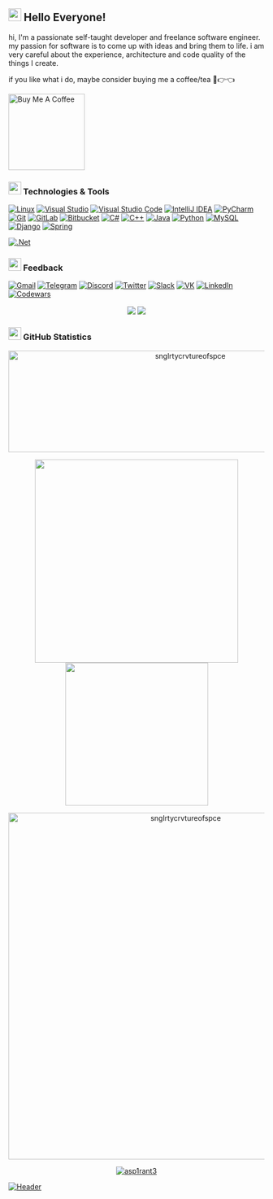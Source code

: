 ## <img src="https://github.com/snglrtycrvtureofspce/snglrtycrvtureofspce/blob/main/assets/yodasmile.gif" width="25px"> Hello Everyone!
hi, I'm a passionate self-taught developer and freelance software engineer. my passion for software is to come up with ideas and bring them to life. i am very careful about the experience, architecture and code quality of the things I create.

if you like what i do, maybe consider buying me a coffee/tea 🥺👉👈

<a href="https://www.buymeacoffee.com/snglrtycrv" target="_blank"><img src="https://cdn.buymeacoffee.com/buttons/v2/default-red.png" alt="Buy Me A Coffee" width="150" ></a>
### <img src="https://github.com/snglrtycrvtureofspce/snglrtycrvtureofspce/blob/main/assets/cockroach.gif" width="25px"> Technologies & Tools

[![Linux](https://img.shields.io/badge/Linux-FCC624?style=for-the-badge&logo=linux&logoColor=black)](https://wikipedia.org/wiki/Linux)
[![Visual Studio](https://img.shields.io/badge/Visual%20Studio-5C2D91.svg?style=for-the-badge&logo=visual-studio&logoColor=white)](https://wikipedia.org/wiki/Microsoft_Visual_Studio)
[![Visual Studio Code](https://img.shields.io/badge/Visual%20Studio%20Code-0078d7.svg?style=for-the-badge&logo=visual-studio-code&logoColor=white)](https://wikipedia.org/wiki/Visual_Studio_Code)
[![IntelliJ IDEA](https://img.shields.io/badge/IntelliJIDEA-000000.svg?style=for-the-badge&logo=intellij-idea&logoColor=white)](https://wikipedia.org/wiki/IntelliJ_IDEA)
[![PyCharm](https://img.shields.io/badge/pycharm-143?style=for-the-badge&logo=pycharm&logoColor=black&color=black&labelColor=green)](https://wikipedia.org/wiki/PyCharm)
[![Git](https://img.shields.io/badge/git-%23F05033.svg?style=for-the-badge&logo=git&logoColor=white)](https://wikipedia.org/wiki/Git)
[![GitLab](https://img.shields.io/badge/gitlab-%23181717.svg?style=for-the-badge&logo=gitlab&logoColor=white)](https://en.wikipedia.org/wiki/GitLab)
[![Bitbucket](https://img.shields.io/badge/bitbucket-%230047B3.svg?style=for-the-badge&logo=bitbucket&logoColor=white)](https://ru.wikipedia.org/wiki/Bitbucket)
[![C#](https://img.shields.io/badge/c%23-%23239120.svg?style=for-the-badge&logo=c-sharp&logoColor=white)](https://wikipedia.org/wiki/C_Sharp_(programming_language))
[![C++](https://img.shields.io/badge/c++-%2300599C.svg?style=for-the-badge&logo=c%2B%2B&logoColor=white)](https://wikipedia.org/wiki/C%2B%2B)
[![Java](https://img.shields.io/badge/java-%23ED8B00.svg?style=for-the-badge&logo=java&logoColor=white)](https://wikipedia.org/wiki/Java)
[![Python](https://img.shields.io/badge/python-3670A0?style=for-the-badge&logo=python&logoColor=ffdd54)](https://wikipedia.org/wiki/Python_(programming_language))
[![MySQL](https://img.shields.io/badge/mysql-%2300f.svg?style=for-the-badge&logo=mysql&logoColor=white)](https://wikipedia.org/wiki/SQL)
[![Django](https://img.shields.io/badge/django-%23092E20.svg?style=for-the-badge&logo=django&logoColor=white)](https://wikipedia.org/wiki/Django_(web_framework))
[![Spring](https://img.shields.io/badge/spring-%236DB33F.svg?style=for-the-badge&logo=spring&logoColor=white)](https://wikipedia.org/wiki/Spring_Framework)

[![.Net](https://img.shields.io/badge/.NET-5C2D91?style=for-the-badge&logo=.net&logoColor=white)](https://wikipedia.org/wiki/.NET)

### <img src="https://github.com/snglrtycrvtureofspce/snglrtycrvtureofspce/blob/main/assets/idk.gif" width="25px"> Feedback

[![Gmail](https://img.shields.io/badge/-Gmail-1e1f26?style=for-the-badge&logo=Gmail)](https://mailhide.io/e/jUcMyHpo)
[![Telegram](https://img.shields.io/badge/Telegram-2CA5E0?style=for-the-badge&logo=telegram&logoColor=white)](https://t.me/snglrtycrvtureofspce)
[![Discord](https://img.shields.io/badge/-Discord-1e1f26?style=for-the-badge&logo=Discord)](https://discord.com/users/318032796088008706)
[![Twitter](https://img.shields.io/badge/Twitter-%231DA1F2.svg?style=for-the-badge&logo=Twitter&logoColor=white)](https://twitter.com/snglrtycrv)
[![Slack](https://img.shields.io/badge/Slack-4A154B?style=for-the-badge&logo=slack&logoColor=white)](https://snglrtycrvtureofspce.slack.com/)
[![VK](https://img.shields.io/badge/-VK-1e1f26?style=for-the-badge&logo=VK)](https://vk.com/snglrtycrvtureofspce)
[![LinkedIn](https://img.shields.io/badge/linkedin-%230077B5.svg?style=for-the-badge&logo=linkedin&logoColor=white)](https://www.linkedin.com/in/snglrtycrvtureofspce)
[![Codewars](https://img.shields.io/badge/-Codewars-1e1f26?style=for-the-badge&logo=Codewars)](https://www.codewars.com/users/snglrtycrvtureofspce)

<p align="center"><img src="https://www.codewars.com/users/snglrtycrvtureofspce/badges/micro" hspace="2" vspace="2"><img src="https://visitor-badge.glitch.me/badge?page_id=snglrtycrvtureofspce.visitor-badge&color=5194f0" hspace="2" vspace="2"></p>

### <img src="https://github.com/snglrtycrvtureofspce/snglrtycrvtureofspce/blob/main/assets/PepeDisco.gif" width="25px"> GitHub Statistics

<p align="center"><img width = "700px" img height="200em" src="https://github-profile-summary-cards.vercel.app/api/cards/profile-details?username=snglrtycrvtureofspce&theme=github_dark" alt="snglrtycrvtureofspce" align = "center"/></p>

<p align="center">
  <tr> 
      <td><img width="400px" align="center" src="https://github-readme-stats.vercel.app/api?username=snglrtycrvtureofspce&hide_border=true&count_private=false&layout=compact&hide_title=true&show_icons=true&theme=dark&icon_color=5194f0&bg_color=0d1117" /></td>
      <td><img width="281px" align= "center"src="https://github-readme-stats.vercel.app/api/top-langs/?username=snglrtycrvtureofspce&hide=html&layout=compact&hide_border=true&hide_title=false&theme=dark&icon_color=5194f0&bg_color=0d1117" /></td>
  </tr>
</p>

<p align="center">
<tr>
<td><img width="682px" img src="https://github-readme-streak-stats.herokuapp.com/?user=snglrtycrvtureofspce&theme=black-ice&hide_border=true&stroke=0000&background=0D1117&ring=e05397&fire=e05397&currStreakLabel=e05397" alt="snglrtycrvtureofspce"/></td>
</tr>
</p>

<p align="center">
<tr>
<td><a href="#"><src="https://activity-graph.herokuapp.com/graph?username=snglrtycrvtureofspce&bg_color=0D1117&color=e05397&line=e05397&point=FFFFFF&hide_border=true&"/></a></td>
</tr>
</p>

<p align="center"> <a href="https://github.com/snglrtycrvtureofspce"><img src="https://github-profile-trophy.vercel.app/?username=snglrtycrvtureofspce&margin-w=5&theme=radical" alt="asp1rant3" /></a></p>



[![Header](https://github.com/snglrtycrvtureofspce/snglrtycrvtureofspce/blob/main/assets/header.png)](https://github.com/snglrtycrvtureofspce)
